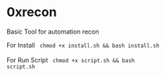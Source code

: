 # 0xrecon
Basic Tool for automation recon

For Install
<code> chmod +x install.sh && bash install.sh </code> <br/>
For Run Script
<code> chmod +x script.sh && bash script.sh </code>
